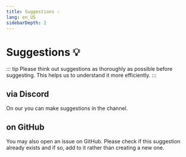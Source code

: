 ```yaml
---
title: Suggestions 💡
lang: en_US
sidebarDepth: 2
---
```


# Suggestions :bulb:
::: tip
Please think out suggestions as thoroughly as possible before suggesting. This helps us to understand it more efficiently.
:::

## via Discord
On our <discord/> you can make suggestions in the <discord-channel channel="suggestions"/> channel.

## on GitHub
You may also open an issue on <a :href="$themeConfig.variables.github + '/issues'" target="_blank">GitHub</a>. Please check if this suggestion already exists and if so, add to it rather than creating a new one.

